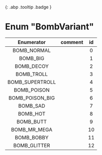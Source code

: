 [ ](#){: .abp .tooltip .badge }
# Enum "BombVariant"
|Enumerator|comment|id|
|:--:|:--:|:--:|
| BOMB_NORMAL |  | 0 |
| BOMB_BIG |  | 1 |
| BOMB_DECOY |  | 2 |
| BOMB_TROLL |  | 3 |
| BOMB_SUPERTROLL |  | 4 |
| BOMB_POISON |  | 5 |
| BOMB_POISON_BIG |  | 6 |
| BOMB_SAD |  | 7 |
| BOMB_HOT |  | 8 |
| BOMB_BUTT |  | 9 |
| BOMB_MR_MEGA |  | 10 |
| BOMB_BOBBY |  | 11 |
| BOMB_GLITTER |  | 12 |